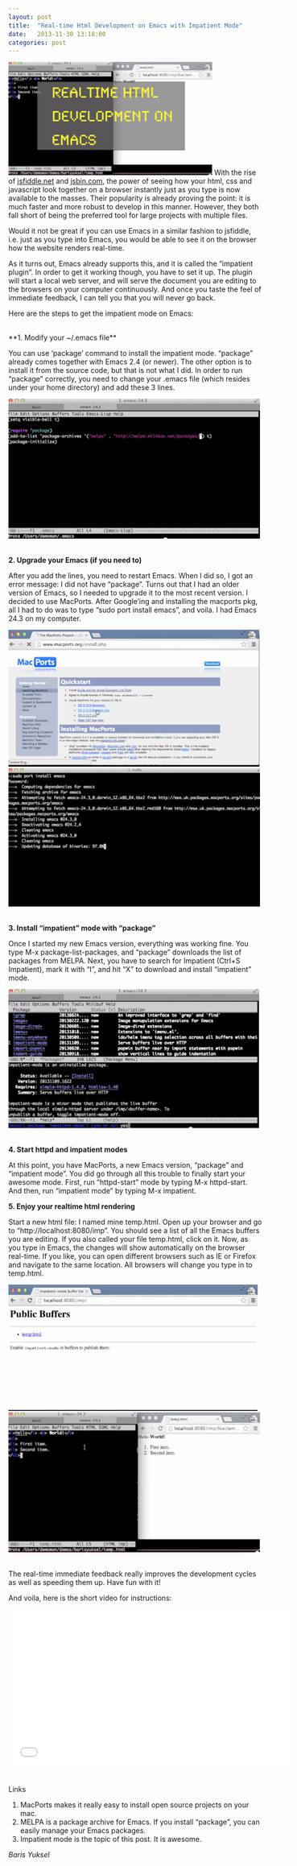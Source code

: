 ```yaml
---
layout: post
title:  "Real-time Html Development on Emacs with Impatient Mode"
date:   2013-11-30 13:18:00
categories: post
---
```

<span class="leftImage imgDiv"><img alt="The reason" src="/assets/real-time-html/00_intro.png" width="405/"></span>
With the rise of [jsfiddle.net](http://jsfiddle.net) and [jsbin.com](http://jsbin.com), the power of seeing how your html, css and javascript look together on a browser instantly just as you type is now available to the masses. Their popularity is already proving the point: it is much faster and more robust to develop in this manner. However, they both fall short of being the preferred tool for large projects with multiple files.

Would it not be great if you can use Emacs in a similar fashion to jsfiddle, i.e. just as you type into Emacs, you would be able to see it on the browser how the website renders real-time.

As it turns out, Emacs already supports this, and it is called the “impatient plugin”. In order to get it working though, you have to set it up. The plugin will start a local web server, and will serve the document you are editing to the browsers on your computer continuously. And once you taste the feel of immediate feedback, I can tell you that you will never go back.

Here are the steps to get the impatient mode on Emacs:

<!--more-->
<br>
**1. Modify your ~/.emacs file**

You can use ‘package’ command to install the impatient mode. “package” already comes together with Emacs 2.4 (or newer). The other option is to install it from the source code, but that is not what I did. In order to run “package” correctly, you need to change your .emacs file (which resides under your home directory) and add these 3 lines.

<div class="outerDiv">
<div class="imgDiv"><img alt="image" src="/assets/real-time-html/01_emacs.png"></div>
</div><br>

**2. Upgrade your Emacs (if you need to)**

After you add the lines, you need to restart Emacs. When I did so, I got an error message: I did not have “package”. Turns out that I had an older version of Emacs, so I needed to upgrade it to the most recent version. I decided to use MacPorts. After Google’ing and installing the macports pkg, all I had to do was to type “sudo port install emacs”, and voila. I had Emacs 24.3 on my computer.

<div class="outerDiv">
<div class="imgDiv"><img alt="image" src="/assets/real-time-html/02_macports.png"></div>
</div>

<div class="outerDiv">
<div class="imgDiv"><img alt="image" src="/assets/real-time-html/03_macports.png"></div>
</div><br>


**3. Install “impatient” mode with “package”**

Once I started my new Emacs version, everything was working fine. You type M-x package-list-packages, and “package” downloads the list of packages from MELPA. Next, you have to search for Impatient (Ctrl+S Impatient), mark it with “I”, and hit “X” to download and install “impatient” mode.

<div class="outerDiv">
<div class="imgDiv"><img alt="image" src="/assets/real-time-html/04_impatient.png"></div>
</div><br>

**4. Start httpd and impatient modes**

At this point, you have MacPorts, a new Emacs version, “package” and “impatient mode”. You did go through all this trouble to finally start your awesome mode. First, run “httpd-start” mode by typing M-x httpd-start. And then, run “impatient mode” by typing M-x impatient.

**5. Enjoy your realtime html rendering**

Start a new html file: I named mine temp.html. Open up your browser and go to “http://localhost:8080/imp”. You should see a list of all the Emacs buffers you are editing. If you also called your file temp.html, click on it. Now, as you type in Emacs, the changes will show automatically on the browser real-time. If you like, you can open different browsers such as IE or Firefox and navigate to the same location. All browsers will change you type in to temp.html.

<div class="outerDiv">
<div class="imgDiv"><img alt="image" src="/assets/real-time-html/05_public.png"></div>
</div>
<div class="outerDiv">
<div class="imgDiv"><img alt="image" src="/assets/real-time-html/06_emacs.png"></div>
</div><br>


The real-time immediate feedback really improves the development cycles as well as speeding them up. Have fun with it!

And voila, here is the short video for instructions:

<div class="outerDiv">
<div class="imgDiv"><iframe frameborder="0" height="315" id="video" src="//www.youtube.com/embed/mnfPRLlsXqU" width="560"></iframe></div>
</div><br>

Links

1. MacPorts makes it really easy to install open source projects on your mac.
2. MELPA is a package archive for Emacs. If you install “package”, you can easily manage your Emacs packages.
3. Impatient mode is the topic of this post. It is awesome.

*Baris Yuksel*

